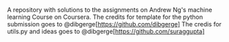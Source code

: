 A repository with solutions to the assignments on Andrew Ng's machine learning Course on Coursera.
The credits for template for the python submission goes to @dibgerge[https://github.com/dibgerge]
The credis for utils.py and ideas goes to @dibgerge[https://github.com/suraggupta]